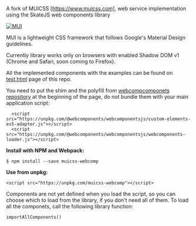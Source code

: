 A fork of MUICSS [https://www.muicss.com], web service implementation using the SkateJS web components library

[![MUI](https://www.muicss.com/static/favicons/icon-192x192.png)](https://www.muicss.com)

MUI is a lightweight CSS framework that follows Google's Material Design guidelines.

Currently library works only on browsers with enabled Shadow DOM v1 (Chrome and Safari, soon coming to Firefox).

All the implemented components with the examples can be found on [test.html](https://htmlpreview.github.io/?https://github.com/dusanmiloradovic/mui/blob/master/test-web.html) page of this repo.

You need to put the shim and the polyfill from [webcompcomponets repository](https://github.com/webcomponents/webcomponentsjs) at the beginning of the page, do not bundle them with your main application script:

```shell
  <script src="https://unpkg.com/@webcomponents/webcomponentsjs/custom-elements-es5-adapter.js"></script>
  <script src="https://unpkg.com/@webcomponents/webcomponentsjs/webcomponents-loader.js"></script>
```

**Install with NPM and Webpack:**

```shell
$ npm install --save muicss-webcomp
```



**Use from unpkg:**
```shell
<script src="https://unpkg.com/muicss-webcomp"></script>
```


Components are not yet defined when you load the script, so you can choose which  to load from the library, if you don't need all of them. To load all the componets, call the following library function:

```shell
importAllComponents()
```
